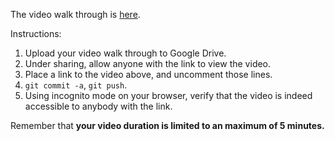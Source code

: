 The video walk through is [here](https://drive.google.com/file/d/1ZYUUvTQmiLNoT2xi3oM5G1Bk9dF1r4-n/view?usp=sharing).

Instructions:

1. Upload your video walk through to Google Drive.
2. Under sharing, allow anyone with the link to view the video.
3. Place a link to the video above, and uncomment those lines.
4. `git commit -a`, `git push`.
5. Using incognito mode on your browser, verify that the video is indeed accessible to anybody with the link.

Remember that **your video duration is limited to an maximum of 5 minutes.**   
